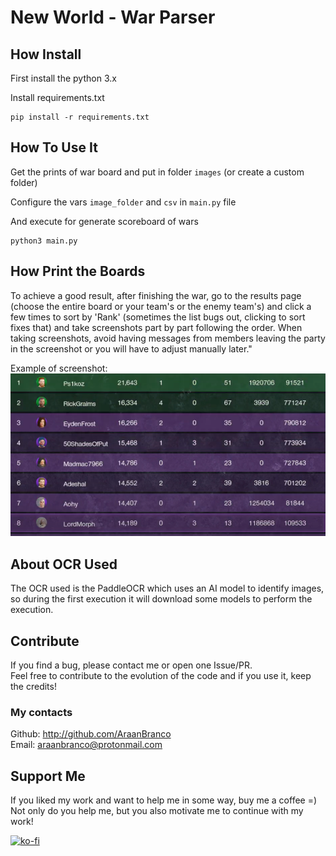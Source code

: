 # New World - War Parser

## How Install
First install the python 3.x   

Install requirements.txt
```
pip install -r requirements.txt
```

## How To Use It
Get the prints of war board and put in folder `images` (or create a custom folder)

Configure the vars `image_folder` and `csv` in `main.py` file

And execute for generate scoreboard of wars
```
python3 main.py
```

## How Print the Boards
To achieve a good result, after finishing the war, go to the results page (choose the entire board or your team's or the enemy team's) and click a few times to sort by 'Rank' (sometimes the list bugs out, clicking to sort fixes that) and take screenshots part by part following the order. When taking screenshots, avoid having messages from members leaving the party in the screenshot or you will have to adjust manually later."

Example of screenshot:
![example](./example.png)

## About OCR Used
The OCR used is the PaddleOCR which uses an AI model to identify images, so during the first execution it will download some models to perform the execution.

## Contribute
If you find a bug, please contact me or open one Issue/PR.   
Feel free to contribute to the evolution of the code and if you use it, keep the credits!

### My contacts
Github: http://github.com/AraanBranco   
Email: araanbranco@protonmail.com   

## Support Me
If you liked my work and want to help me in some way, buy me a coffee =)   
Not only do you help me, but you also motivate me to continue with my work!   

[![ko-fi](https://ko-fi.com/img/githubbutton_sm.svg)](https://ko-fi.com/L4L6VKCUW)